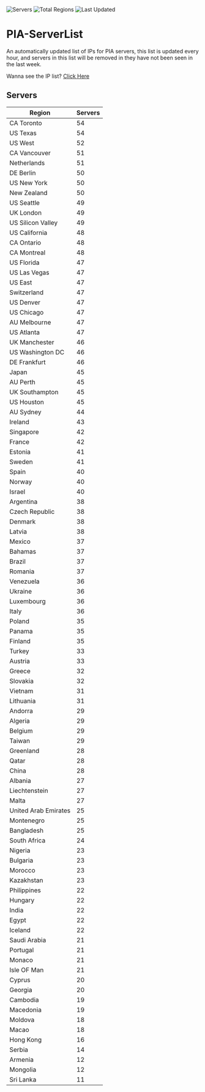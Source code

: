 ![Servers](https://img.shields.io/badge/Servers-3,356-darkgreen)
![Total Regions](https://img.shields.io/badge/Total_Regions-97-darkgreen)
![Last Updated](https://img.shields.io/badge/Last_Updated-April_27_2024_14:04_EDT-darkgreen)

# PIA-ServerList
An automatically updated list of IPs for PIA servers, this list is updated every hour, and servers in this list will be removed in they have not been seen in the last week.

Wanna see the IP list? [Click Here](./context.json)

## Servers
| Region               | Servers |
|----------------------|---------|
| CA Toronto | 54 |
| US Texas | 54 |
| US West | 52 |
| CA Vancouver | 51 |
| Netherlands | 51 |
| DE Berlin | 50 |
| US New York | 50 |
| New Zealand | 50 |
| US Seattle | 49 |
| UK London | 49 |
| US Silicon Valley | 49 |
| US California | 48 |
| CA Ontario | 48 |
| CA Montreal | 48 |
| US Florida | 47 |
| US Las Vegas | 47 |
| US East | 47 |
| Switzerland | 47 |
| US Denver | 47 |
| US Chicago | 47 |
| AU Melbourne | 47 |
| US Atlanta | 47 |
| UK Manchester | 46 |
| US Washington DC | 46 |
| DE Frankfurt | 46 |
| Japan | 45 |
| AU Perth | 45 |
| UK Southampton | 45 |
| US Houston | 45 |
| AU Sydney | 44 |
| Ireland | 43 |
| Singapore | 42 |
| France | 42 |
| Estonia | 41 |
| Sweden | 41 |
| Spain | 40 |
| Norway | 40 |
| Israel | 40 |
| Argentina | 38 |
| Czech Republic | 38 |
| Denmark | 38 |
| Latvia | 38 |
| Mexico | 37 |
| Bahamas | 37 |
| Brazil | 37 |
| Romania | 37 |
| Venezuela | 36 |
| Ukraine | 36 |
| Luxembourg | 36 |
| Italy | 36 |
| Poland | 35 |
| Panama | 35 |
| Finland | 35 |
| Turkey | 33 |
| Austria | 33 |
| Greece | 32 |
| Slovakia | 32 |
| Vietnam | 31 |
| Lithuania | 31 |
| Andorra | 29 |
| Algeria | 29 |
| Belgium | 29 |
| Taiwan | 29 |
| Greenland | 28 |
| Qatar | 28 |
| China | 28 |
| Albania | 27 |
| Liechtenstein | 27 |
| Malta | 27 |
| United Arab Emirates | 25 |
| Montenegro | 25 |
| Bangladesh | 25 |
| South Africa | 24 |
| Nigeria | 23 |
| Bulgaria | 23 |
| Morocco | 23 |
| Kazakhstan | 23 |
| Philippines | 22 |
| Hungary | 22 |
| India | 22 |
| Egypt | 22 |
| Iceland | 22 |
| Saudi Arabia | 21 |
| Portugal | 21 |
| Monaco | 21 |
| Isle OF Man | 21 |
| Cyprus | 20 |
| Georgia | 20 |
| Cambodia | 19 |
| Macedonia | 19 |
| Moldova | 18 |
| Macao | 18 |
| Hong Kong | 16 |
| Serbia | 14 |
| Armenia | 12 |
| Mongolia | 12 |
| Sri Lanka | 11 |
